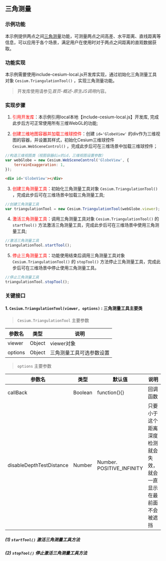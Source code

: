 ## 三角测量

### 示例功能

本示例提供两点之间<a href="https://baike.baidu.com/item/三角测量/3333949?fr=aladdin" target="_blank">三角测量</a>功能，可测量两点之间高差、水平距离、直线距离等信息，可以应用于各个场景，满足用户在使用时对于两点之间距离的直观数据获取。

### 功能实现

本示例需要使用include-cesium-local.js开发库实现，通过初始化三角测量工具对象 `Cesium.TriangulationTool()` ，实现三角测量功能。

> 开发库使用请参见*首页-概述-原生JS调用*内容。

### 实现步骤

1. <font color=red>引用开发库</font>：本示例引用local本地【include-cesium-local.js】开发库, 完成此步后方可正常使用所有三维WebGL的功能;

2. <font color=red>创建三维地图容器并加载三维球控件</font>：创建 `id='GlobeView'` 的div作为三维视图的容器，并设置其样式，初始化Cesium三维球控件 `Cesium.WebSceneControl()` ，完成此步后可在三维场景中加载三维球控件；

``` Javascript
//构造三维视图类（视图容器div的id，三维视图设置参数）
var webGlobe = new Cesium.WebSceneControl('GlobeView', {
    terrainExaggeration: 1,
}); 
```

``` html
<div id='GlobeView'></div>
```

3. <font color=red>创建三角测量工具</font>：初始化三角测量工具对象 `Cesium.TriangulationTool()` ，完成此步后可在三维场景中加载三角测量工具;

``` Javascript
//创建三角测量工具
var triangulationTool = new Cesium.TriangulationTool(webGlobe.viewer);
```

4. <font color=red>激活三角测量工具</font>：调用三角测量工具对象 `Cesium.TriangulationTool()` 的 `startTool()` 方法激活三角测量工具，完成此步后可在三维场景中使用三角测量工具;

``` Javascript
//激活三角测量工具
triangulationTool.startTool();
```

5. <font color=red>停止三角测量工具</font>：功能使用结束后调用三角测量工具对象 `Cesium.TriangulationTool()` 的 `stopTool()` 方法停止三角测量工具，完成此步后可在三维场景中停止使用三角测量工具。

``` Javascript
//停止三角测量工具
triangulationTool.stopTool();
```

### 关键接口

#### 1. `Cesium.TriangulationTool(viewer, options)` : 三角测量工具主要类

> `Cesium.TriangulationTool` 主要参数
 
|参数名|类型|说明|
|-|-|-|
|viewer|Object|viewer对象|
|options|Object|三角测量工具可选参数设置|

> `options` 主要参数

|参数名|类型|默认值|说明|
|-|-|-|-|
|callBack|Boolean|function(){}|回调函数|
|disableDepthTestDistance|Number|Number. POSITIVE_INFINITY|只要小于这个距离深度检测就会失效，就会一直显示在最前面 不会被遮挡|

##### (1) `startTool()` 激活三角测量工具方法

##### (2) `stopTool()` 停止激活三角测量工具方法
